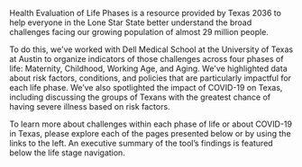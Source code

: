 Health Evaluation of Life Phases is a resource provided by Texas 2036 to help everyone in the Lone Star State better understand the broad challenges facing our growing population of almost 29 million people.

To do this, we've worked with Dell Medical School at the University of Texas at Austin to organize indicators of those challenges across four phases of life: Maternity, Childhood, Working Age, and Aging. We've highlighted data about risk factors, conditions, and policies that are particularly impactful for each life phase. We’ve also spotlighted the impact of COVID-19 on Texas, including discussing the groups of Texans with the greatest chance of having severe illness based on risk factors.

To learn more about challenges within each phase of life or about COVID-19 in Texas, please explore each of the pages presented below or by using the links to the left. An executive summary of the tool’s findings is
featured below the life stage navigation.